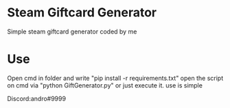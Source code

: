 # Steam Giftcard Generator
Simple steam giftcard generator coded by me

# Use
Open cmd in folder and write "pip install -r requirements.txt"
open the script on cmd via "python GiftGenerator.py"
or just execute it.
use is simple

Discord:andro#9999
